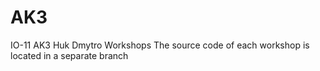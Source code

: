 # AK3
IO-11 AK3 Huk Dmytro Workshops
The source code of each workshop is located in a separate branch
